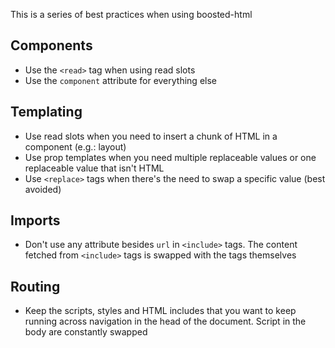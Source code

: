 This is a series of best practices when using boosted-html

## Components

- Use the `<read>` tag when using read slots
- Use the `component` attribute for everything else

## Templating

- Use read slots when you need to insert a chunk of HTML in a component (e.g.: layout)
- Use prop templates when you need multiple replaceable values or one replaceable value that isn't HTML
- Use `<replace>` tags when there's the need to swap a specific value (best avoided)

## Imports

- Don't use any attribute besides `url` in `<include>` tags. The content fetched from `<include>` tags is swapped with the tags themselves

## Routing

- Keep the scripts, styles and HTML includes that you want to keep running across navigation in the head of the document. Script in the body are constantly swapped